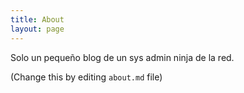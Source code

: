 ```yaml
---
title: About
layout: page
---
```


Solo un pequeño blog de un sys admin ninja de la red. 

(Change this by editing `about.md` file)